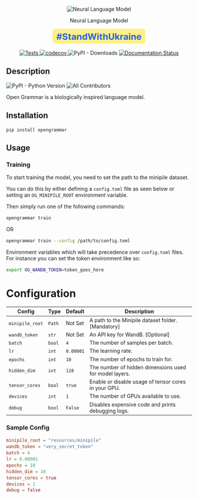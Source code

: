 <p align="center" style="text-align: center">
  <picture>
  <source media="(prefers-color-scheme: dark)" srcset="https://i.imgur.com/i2NhVg1.png">
  <source media="(prefers-color-scheme: light)" srcset="https://i.imgur.com/9GZNe7m.png">
  <img alt="Neural Language Model" src="https://i.imgur.com/Epg03zu.png">
</picture>
</p>

<p align="center" style="text-align: center">
    Neural Language Model
</p>

<p align="center" style="text-align: center">
    <a href="https://stand-with-ukraine.pp.ua">
        <img
            src="https://raw.githubusercontent.com/vshymanskyy/StandWithUkraine/main/badges/StandWithUkraine.svg"
            alt="Stand With Ukraine"
        />
    </a>
</p>

<p align="center" style="text-align: center">
    <a
        href="https://github.com/vivekjoshy/OpenGrammar/actions/workflows/main.yml">
            <img
                src="https://github.com/vivekjoshy/OpenGrammar/actions/workflows/main.yml/badge.svg"
                alt="Tests"
    />
    </a>
    <a
        href="https://codecov.io/gh/vivekjoshy/OpenGrammar">
            <img
                src="https://codecov.io/gh/vivekjoshy/OpenGrammar/branch/main/graph/badge.svg?token=Ep07QEelsi"
                alt="codecov" />
    </a>
    <img src="https://img.shields.io/pypi/dm/opengrammar"
        alt="PyPI - Downloads"
    />
    <a
        href="https://opengrammar.rtfd.io/en/latest/?badge=latest">
            <img
                src="https://readthedocs.org/projects/opengrammar/badge/?version=latest"
                    alt="Documentation Status"
            />
    </a>
</p>

## Description

![PyPI - Python Version](https://img.shields.io/pypi/pyversions/opengrammar)
![All Contributors](https://img.shields.io/badge/all_contributors-1-orange.svg?style=flat-square)

Open Grammar is a biologically inspired language model. 

## Installation
```shell
pip install opengrammar
```

## Usage


### Training
To start training the model, you need to set the path to the minipile dataset.

You can do this by either defining a `config.toml` file as seen below or setting an
`OG_MINIPILE_ROOT` environment variable.

Then simply run one of the following commands:

```sh
opengrammar train
```

OR

```sh
opengrammar train --config /path/to/config.toml
```

Environment variables which will take precedence over `config.toml` files.
For instance you can set the token environment like so:

```sh
export OG_WANDB_TOKEN=token_goes_here
```

# Configuration


| Config          | Type   | Default   | Description                                            |
|-----------------|--------|-----------|--------------------------------------------------------|
| `minipile_root` | `Path` | Not Set   | A path to the Minipile dataset folder. [Mandatory]     |
| `wandb_token`   | `str`  | Not Set   | An API key for WandB. [Optional]                       |
| `batch`         | `bool` | `4`       | The number of samples per batch.                       |
| `lr`            | `int`  | `0.00001` | The learning rate.                                     |
| `epochs`        | `int`  | `10`      | The number of epochs to train for.                     |
| `hidden_dim`    | `int`  | `128`     | The number of hidden dimensions used for model layers. |
| `tensor_cores`  | `bool` | `true`    | Enable or disable usage of tensor cores in your GPU.   |
| `devices`       | `int`  | `1`       | The number of GPUs available to use.                   |
| `debug`         | `bool` | `False`   | Disables expensive code and prints debugging logs.     |

### Sample Config

```toml
minipile_root = "resources/minipile"
wandb_token = "very_secret_token"
batch = 4
lr = 0.00001
epochs = 10
hidden_dim = 16
tensor_cores = true
devices = 1
debug = false
```

